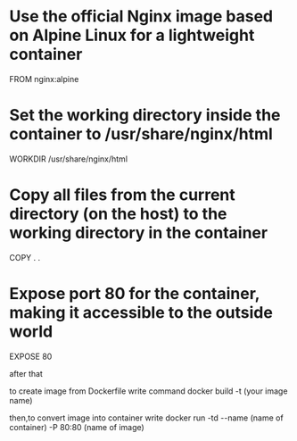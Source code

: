 # Use the official Nginx image based on Alpine Linux for a lightweight container
FROM nginx:alpine 

# Set the working directory inside the container to /usr/share/nginx/html
WORKDIR /usr/share/nginx/html 

# Copy all files from the current directory (on the host) to the working directory in the container
COPY . . 

# Expose port 80 for the container, making it accessible to the outside world
EXPOSE 80



after that

to create image from Dockerfile write command
docker build -t (your image name)

then,to convert image into container write
docker run -td --name (name of container) -P 80:80 (name of image)






